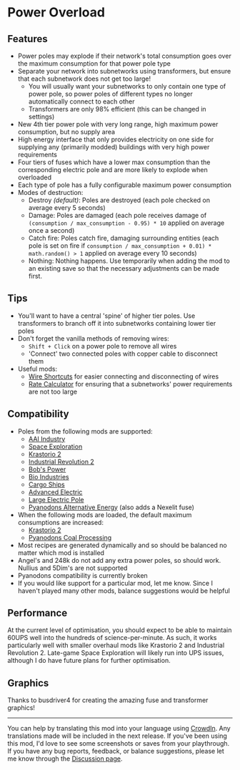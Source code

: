 # Power Overload

## Features
- Power poles may explode if their network's total consumption goes over the maximum consumption for that power pole type
- Separate your network into subnetworks using transformers, but ensure that each subnetwork does not get too large!
    - You will usually want your subnetworks to only contain one type of power pole, so power poles of different types no longer automatically connect to each other
    - Transformers are only 98% efficient (this can be changed in settings)
- New 4th tier power pole with very long range, high maximum power consumption, but no supply area
- High energy interface that only provides electricity on one side for supplying any (primarily modded) buildings with very high power requirements
- Four tiers of fuses which have a lower max consumption than the corresponding electric pole and are more likely to explode when overloaded
- Each type of pole has a fully configurable maximum power consumption
- Modes of destruction:
    - Destroy _(default)_: Poles are destroyed (each pole checked on average every 5 seconds)
    - Damage: Poles are damaged (each pole receives damage of `(consumption / max_consumption - 0.95) * 10` applied on average once a second)
    - Catch fire: Poles catch fire, damaging surrounding entities (each pole is set on fire if `consumption / max_consumption + 0.01) * math.random() > 1` applied on average every 10 seconds)
    - Nothing: Nothing happens. Use temporarily when adding the mod to an existing save so that the necessary adjustments can be made first.

## Tips
- You'll want to have a central 'spine' of higher tier poles. Use transformers to branch off it into subnetworks containing lower tier poles
- Don't forget the vanilla methods of removing wires:
    - `Shift + Click` on a power pole to remove all wires
    - 'Connect' two connected poles with copper cable to disconnect them
- Useful mods:
    - [Wire Shortcuts](https://mods.factorio.com/mod/WireShortcutshttps://mods.factorio.com/mod/WireShortcuts) for easier connecting and disconnecting of wires
    - [Rate Calculator](https://mods.factorio.com/mod/RateCalculator) for ensuring that a subnetworks' power requirements are not too large

## Compatibility
- Poles from the following mods are supported:
    - [AAI Industry](https://mods.factorio.com/mod/aai-industry)
    - [Space Exploration](https://mods.factorio.com/mod/space-exploration)
    - [Krastorio 2](https://mods.factorio.com/mod/Krastorio2)
    - [Industrial Revolution 2](https://mods.factorio.com/mod/IndustrialRevolution)
    - [Bob's Power](https://mods.factorio.com/mod/bobpower)
    - [Bio Industries](https://mods.factorio.com/mod/Bio_Industries)
    - [Cargo Ships](https://mods.factorio.com/mod/cargo-ships)
    - [Advanced Electric](https://mods.factorio.com/mod/Advanced_Electric)
    - [Large Electric Pole](https://mods.factorio.com/mod/fixLargeElectricPole)
    - [Pyanodons Alternative Energy](https://mods.factorio.com/mod/pyalternativeenergy) (also adds a Nexelit fuse)
- When the following mods are loaded, the default maximum consumptions are increased:
    - [Krastorio 2](https://mods.factorio.com/mod/Krastorio2)
    - [Pyanodons Coal Processing](https://mods.factorio.com/mod/pycoalprocessing)
- Most recipes are generated dynamically and so should be balanced no matter which mod is installed
- Angel's and 248k do not add any extra power poles, so should work. Nullius and 5Dim's are not supported
- Pyanodons compatibility is currently broken
- If you would like support for a particular mod, let me know. Since I haven't played many other mods, balance suggestions would be helpful

## Performance
At the current level of optimisation, you should expect to be able to maintain 60UPS well into the hundreds of science-per-minute.
As such, it works particularly well with smaller overhaul mods like Krastorio 2 and Industrial Revolution 2. Late-game Space Exploration will likely run into UPS issues, although I do have future plans for further optimisation.

## Graphics
Thanks to busdriver4 for creating the amazing fuse and transformer graphics!

---

You can help by translating this mod into your language using [CrowdIn](https://crowdin.com/project/factorio-mods-localization). Any translations made will be included in the next release.
If you've been using this mod, I'd love to see some screenshots or saves from your playthrough.
If you have any bug reports, feedback, or balance suggestions, please let me know through the [Discussion page](https://mods.factorio.com/mod/PowerOverload/discussion).
